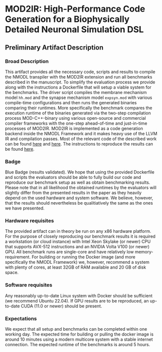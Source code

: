 
# MOD2IR: High-Performance Code Generation for a Biophysically Detailed Neuronal Simulation DSL

## Preliminary Artifact Description

### Broad Description

This artifact provides all the necessary code, scripts and results to compile the NMODL transpiler with the MOD2IR extension and run all benchmarks described in the manuscript. To simplify the evaluation process we provide along with the instructions a Dockerfile that will setup a viable system for the benchmarks. The driver script compiles the membrane mechanism model `hh.mod` and the synapse mechanism model `expsyn.mod` with various compile-time configurations and then runs the generated binaries comparing their runtimes. More specifically the benchmark compares the execution runtime of the binaries generated via the two-step compilation process MOD-C++-binary using various open-source and commercial compiler frameworks with the one-step ahead-of-time and just-in-time processes of MOD2IR. MOD2IR is implemented as a code generation backend inside the NMODL Framework and it makes heavy use of the LLVM IR and compilation passes. Most of the relevant code of the described work can be found [here](https://github.com/BlueBrain/nmodl/tree/llvm/src/codegen/llvm) and [here](https://github.com/BlueBrain/nmodl/tree/llvm/test/benchmark). The instructions to reproduce the results can be found [here](https://github.com/BlueBrain/nmodl/blob/5bfd74850fb4c7346833d2ac0dfb001101b0e9fe/docs/CC2023/README.md).

### Badge

Blue Badge (results validated). We hope that using the provided Dockerfile and scripts the
evaluators should be able to fully build our code and reproduce our benchmark setup as well as
obtain benchmarking results. Please note that in all likelihood the obtained runtimes by the
evaluators will slightly differ from the presented results in the paper as they heavily depend on
the used hardware and system software. We believe, however, that the results should nevertheless be
qualitiatively the same as the ones we have presented.

### Hardware requisites

The provided artifact can in theory be run on any x86 hardware platform. For the purpose of closely reproducing our benchmark results it is required a workstation (or cloud instance) with Intel Xeon Skylake (or newer) CPU that supports AVX-512 instructions and an NVIDIA Volta V100 (or newer) GPU. All benchmark runs are single-core and have relatively low memory-requirement. For building or running the Docker image (and more specifically the NMODL Framework) we, however, recommend a system with plenty of cores, at least 32GB of RAM available and 20 GB of disk space.

### Software requisites

Any reasonably up-to-date Linux system with Docker should be sufficient (we recommend Ubuntu 22.04). If GPU results are to be reproduced, an up-to-date CUDA (11.0 or newer) should be present.


### Expectations

We expect that all setup and benchmarks can be completed within one working day. The expected time for
building or pulling the docker image is around 10 minutes using a modern multicore system with a stable
internet connection. The expected runtime of the benchmarks is around 5 hours.
